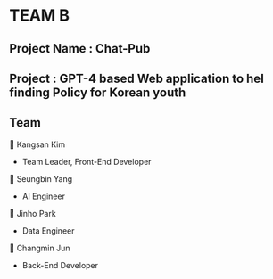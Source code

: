 # TEAM B

## Project Name : Chat-Pub

## Project : GPT-4 based Web application to hel finding Policy for Korean youth 


## Team 
👋 Kangsan Kim 

* Team Leader, Front-End Developer

👋 Seungbin Yang
    
* AI Engineer

👋 Jinho Park

* Data Engineer

👋 Changmin Jun

* Back-End Developer
